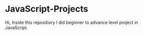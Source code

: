 # JavaScript-Projects
Hi, Inside this repositiory I did beginner to advance level project in JavaScript.
